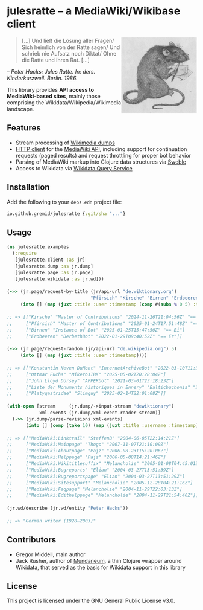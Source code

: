 # julesratte – a MediaWiki/Wikibase client

<img src="doc/julesratte_small.png"
 alt="Jules Ratte (by Klaus Ensikat)"
 title="Jules Ratte (by Klaus Ensikat)"
 align="right" />

> […] Und ließ die Lösung aller Fragen/ Sich heimlich von der Ratte sagen/ Und schrieb nie Aufsatz noch Diktat/ Ohne die Ratte und ihren Rat. […]

_– Peter Hacks: Jules Ratte. In: ders. Kinderkurzweil. Berlin. 1986._

This library provides **API access to MediaWiki-based sites**, mainly those
comprising the Wikidata/Wikipedia/Wikimedia landscape.

## Features

* Stream processing of [Wikimedia dumps](https://dumps.wikimedia.org/)
* [HTTP client](https://github.com/gnarroway/hato) for the
  [MediaWiki API](https://www.mediawiki.org/wiki/API:Main_page/en), including
  support for continuation requests (paged results) and request throttling for
  proper bot behavior
* Parsing of MediaWiki markup into Clojure data structures via
  [Sweble](https://en.wikipedia.org/wiki/Sweble)
* Access to Wikidata via [Wikidata Query Service](https://query.wikidata.org/)

## Installation

Add the following to your `deps.edn` project file:

```clojure
io.github.gremid/julesratte {:git/sha "..."}
```

## Usage

```clojure
(ns julesratte.examples
  (:require
   [julesratte.client :as jr]
   [julesratte.dump :as jr.dump]
   [julesratte.page :as jr.page]
   [julesratte.wikidata :as jr.wd]))

(->> (jr.page/request-by-title (jr/api-url "de.wiktionary.org")
                               "Pfirsich" "Kirsche" "Birnen" "Erdbeeren")
     (into [] (map (juxt :title :user :timestamp (comp #(subs % 0 5) :text)))))

;; => [["Kirsche" "Master of Contributions" "2024-11-26T21:04:56Z" "== Ki"]
;;     ["Pfirsich" "Master of Contributions" "2025-01-24T17:51:48Z" "== Pf"]
;;     ["Birnen" "Instance of Bot" "2025-01-25T15:47:50Z" "== Bi"]
;;     ["Erdbeeren" "DerbethBot" "2022-01-29T09:40:52Z" "== Er"]]

(->> (jr.page/request-random (jr/api-url "de.wikipedia.org") 5)
     (into [] (map (juxt :title :user :timestamp))))

;; => [["Konstantin Neven DuMont" "InternetArchiveBot" "2022-03-10T11:33:14Z"]
;;     ["Ottmar Fuchs" "MikerosIBK" "2025-05-02T20:28:04Z"]
;;     ["John Lloyd Dorsey" "APPERbot" "2021-03-01T23:18:23Z"]
;;     ["Liste der Monuments historiques in Ennery" "Balticbuchonia" "2022-10-24T14:56:04Z"]
;;     ["Platygastridae" "Slimguy" "2025-02-14T22:01:08Z"]]

(with-open [stream     (jr.dump/->input-stream "dewiktionary")
            xml-events (jr.dump/xml-event-reader stream)]
  (->> (jr.dump/parse-revisions xml-events)
       (into [] (comp (take 10) (map (juxt :title :username :timestamp))))))

;; => [["MediaWiki:Linktrail" "SteffenB" "2004-06-05T22:14:21Z"]
;;     ["MediaWiki:Mainpage" "Thogo" "2007-11-07T21:10:09Z"]
;;     ["MediaWiki:Aboutpage" "Pajz" "2006-08-23T15:20:06Z"]
;;     ["MediaWiki:Helppage" "Pajz" "2006-05-08T14:21:46Z"]
;;     ["MediaWiki:Wikititlesuffix" "Melancholie" "2005-01-08T04:45:01Z"]
;;     ["MediaWiki:Bugreports" "Elian" "2004-03-27T13:51:39Z"]
;;     ["MediaWiki:Bugreportspage" "Elian" "2004-03-27T13:51:29Z"]
;;     ["MediaWiki:Sitesupport" "Melancholie" "2005-12-28T04:21:16Z"]
;;     ["MediaWiki:Faqpage" "Melancholie" "2004-11-29T22:03:13Z"]
;;     ["MediaWiki:Edithelppage" "Melancholie" "2004-11-29T21:54:46Z"]]

(jr.wd/describe (jr.wd/entity "Peter Hacks"))

;; => "German writer (1928–2003)"
```
## Contributors

* Gregor Middell, main author
* Jack Rusher, author of
  [Mundaneum](https://github.com/jackrusher/mundaneum), a thin Clojure
  wrapper around Wikidata, that served as the basis for Wikidata
  support in this library

## License

This project is licensed under the GNU General Public License v3.0.
